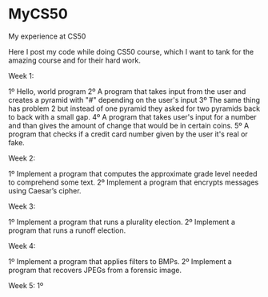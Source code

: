 # MyCS50
My experience at CS50

Here I post my code while doing CS50 course, which I want to tank for the amazing course and for their hard work.

Week 1:

 1º Hello, world program
 2º A program that takes input from the user and creates a pyramid with "#" depending on the user's input
 3º The same thing has problem 2 but instead of one pyramid they asked for two pyramids back to back with a small gap.
 4º A program that takes user's input for a number and than gives the amount of change that would be in certain coins.
 5º A program that checks if a credit card number given by the user it's real or fake.

Week 2:
 
 1º Implement a program that computes the approximate grade level needed to comprehend some text.
 2º Implement a program that encrypts messages using Caesar’s cipher.

Week 3:

 1º Implement a program that runs a plurality election.
 2º Implement a program that runs a runoff election.
 
Week 4:
 
 1º Implement a program that applies filters to BMPs.
 2º Implement a program that recovers JPEGs from a forensic image.

Week 5:
 1º
